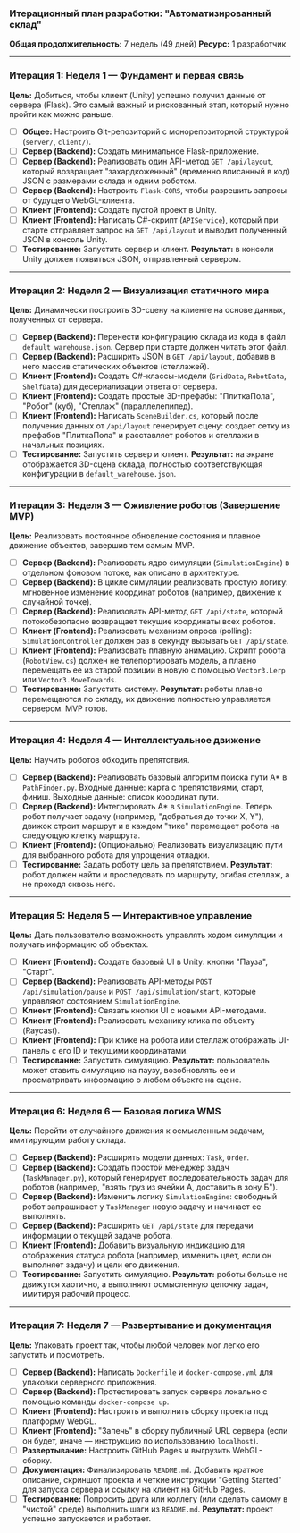 ### **Итерационный план разработки: "Автоматизированный склад"**

**Общая продолжительность:** 7 недель (49 дней)
**Ресурс:** 1 разработчик

---

### **Итерация 1: Неделя 1 — Фундамент и первая связь**
**Цель:** Добиться, чтобы клиент (Unity) успешно получил данные от сервера (Flask). Это самый важный и рискованный этап, который нужно пройти как можно раньше.

-   [ ] **Общее:** Настроить Git-репозиторий с монорепозиторной структурой (`server/`, `client/`).
-   [ ] **Сервер (Backend):** Создать минимальное Flask-приложение.
-   [ ] **Сервер (Backend):** Реализовать один API-метод `GET /api/layout`, который возвращает "захардкоженный" (временно вписанный в код) JSON с размерами склада и одним роботом.
-   [ ] **Сервер (Backend):** Настроить `Flask-CORS`, чтобы разрешить запросы от будущего WebGL-клиента.
-   [ ] **Клиент (Frontend):** Создать пустой проект в Unity.
-   [ ] **Клиент (Frontend):** Написать C#-скрипт (`APIService`), который при старте отправляет запрос на `GET /api/layout` и выводит полученный JSON в консоль Unity.
-   [ ] **Тестирование:** Запустить сервер и клиент. **Результат:** в консоли Unity должен появиться JSON, отправленный сервером.

---

### **Итерация 2: Неделя 2 — Визуализация статичного мира**
**Цель:** Динамически построить 3D-сцену на клиенте на основе данных, полученных от сервера.

-   [ ] **Сервер (Backend):** Перенести конфигурацию склада из кода в файл `default_warehouse.json`. Сервер при старте должен читать этот файл.
-   [ ] **Сервер (Backend):** Расширить JSON в `GET /api/layout`, добавив в него массив статических объектов (стеллажей).
-   [ ] **Клиент (Frontend):** Создать C#-классы-модели (`GridData`, `RobotData`, `ShelfData`) для десериализации ответа от сервера.
-   [ ] **Клиент (Frontend):** Создать простые 3D-префабы: "ПлиткаПола", "Робот" (куб), "Стеллаж" (параллелепипед).
-   [ ] **Клиент (Frontend):** Написать `SceneBuilder.cs`, который после получения данных от `/api/layout` генерирует сцену: создает сетку из префабов "ПлиткаПола" и расставляет роботов и стеллажи в начальных позициях.
-   [ ] **Тестирование:** Запустить сервер и клиент. **Результат:** на экране отображается 3D-сцена склада, полностью соответствующая конфигурации в `default_warehouse.json`.

---

### **Итерация 3: Неделя 3 — Оживление роботов (Завершение MVP)**
**Цель:** Реализовать постоянное обновление состояния и плавное движение объектов, завершив тем самым MVP.

-   [ ] **Сервер (Backend):** Реализовать ядро симуляции (`SimulationEngine`) в отдельном фоновом потоке, как описано в архитектуре.
-   [ ] **Сервер (Backend):** В цикле симуляции реализовать простую логику: мгновенное изменение координат роботов (например, движение к случайной точке).
-   [ ] **Сервер (Backend):** Реализовать API-метод `GET /api/state`, который потокобезопасно возвращает текущие координаты всех роботов.
-   [ ] **Клиент (Frontend):** Реализовать механизм опроса (polling): `SimulationController` должен раз в секунду вызывать `GET /api/state`.
-   [ ] **Клиент (Frontend):** Реализовать плавную анимацию. Скрипт робота (`RobotView.cs`) должен не телепортировать модель, а плавно перемещать ее из старой позиции в новую с помощью `Vector3.Lerp` или `Vector3.MoveTowards`.
-   [ ] **Тестирование:** Запустить систему. **Результат:** роботы плавно перемещаются по складу, их движение полностью управляется сервером. MVP готов.

---

### **Итерация 4: Неделя 4 — Интеллектуальное движение**
**Цель:** Научить роботов обходить препятствия.

-   [ ] **Сервер (Backend):** Реализовать базовый алгоритм поиска пути A* в `PathFinder.py`. Входные данные: карта с препятствиями, старт, финиш. Выходные данные: список координат пути.
-   [ ] **Сервер (Backend):** Интегрировать A* в `SimulationEngine`. Теперь робот получает задачу (например, "добраться до точки X, Y"), движок строит маршрут и в каждом "тике" перемещает робота на следующую клетку маршрута.
-   [ ] **Клиент (Frontend):** (Опционально) Реализовать визуализацию пути для выбранного робота для упрощения отладки.
-   [ ] **Тестирование:** Задать роботу цель за препятствием. **Результат:** робот должен найти и проследовать по маршруту, огибая стеллаж, а не проходя сквозь него.

---

### **Итерация 5: Неделя 5 — Интерактивное управление**
**Цель:** Дать пользователю возможность управлять ходом симуляции и получать информацию об объектах.

-   [ ] **Клиент (Frontend):** Создать базовый UI в Unity: кнопки "Пауза", "Старт".
-   [ ] **Сервер (Backend):** Реализовать API-методы `POST /api/simulation/pause` и `POST /api/simulation/start`, которые управляют состоянием `SimulationEngine`.
-   [ ] **Клиент (Frontend):** Связать кнопки UI с новыми API-методами.
-   [ ] **Клиент (Frontend):** Реализовать механику клика по объекту (Raycast).
-   [ ] **Клиент (Frontend):** При клике на робота или стеллаж отображать UI-панель с его ID и текущими координатами.
-   [ ] **Тестирование:** Запустить симуляцию. **Результат:** пользователь может ставить симуляцию на паузу, возобновлять ее и просматривать информацию о любом объекте на сцене.

---

### **Итерация 6: Неделя 6 — Базовая логика WMS**
**Цель:** Перейти от случайного движения к осмысленным задачам, имитирующим работу склада.

-   [ ] **Сервер (Backend):** Расширить модели данных: `Task`, `Order`.
-   [ ] **Сервер (Backend):** Создать простой менеджер задач (`TaskManager.py`), который генерирует последовательность задач для роботов (например, "взять груз из ячейки А, доставить в зону Б").
-   [ ] **Сервер (Backend):** Изменить логику `SimulationEngine`: свободный робот запрашивает у `TaskManager` новую задачу и начинает ее выполнять.
-   [ ] **Сервер (Backend):** Расширить `GET /api/state` для передачи информации о текущей задаче робота.
-   [ ] **Клиент (Frontend):** Добавить визуальную индикацию для отображения статуса робота (например, изменить цвет, если он выполняет задачу) и цели его движения.
-   [ ] **Тестирование:** Запустить симуляцию. **Результат:** роботы больше не движутся хаотично, а выполняют осмысленную цепочку задач, имитируя рабочий процесс.

---

### **Итерация 7: Неделя 7 — Развертывание и документация**
**Цель:** Упаковать проект так, чтобы любой человек мог легко его запустить и посмотреть.

-   [ ] **Сервер (Backend):** Написать `Dockerfile` и `docker-compose.yml` для упаковки серверного приложения.
-   [ ] **Сервер (Backend):** Протестировать запуск сервера локально с помощью команды `docker-compose up`.
-   [ ] **Клиент (Frontend):** Настроить и выполнить сборку проекта под платформу WebGL.
-   [ ] **Клиент (Frontend):** "Запечь" в сборку публичный URL сервера (если он будет, иначе — инструкцию по использованию `localhost`).
-   [ ] **Развертывание:** Настроить GitHub Pages и выгрузить WebGL-сборку.
-   [ ] **Документация:** Финализировать `README.md`. Добавить краткое описание, скриншот проекта и четкие инструкции "Getting Started" для запуска сервера и ссылку на клиент на GitHub Pages.
-   [ ] **Тестирование:** Попросить друга или коллегу (или сделать самому в "чистой" среде) выполнить шаги из `README.md`. **Результат:** проект успешно запускается и работает.
